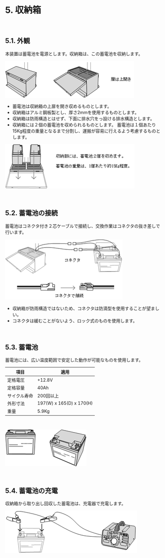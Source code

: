 # 5. 収納箱

<br>

## 5.1. 外観

本装置は蓄電池を電源とします。収納箱は、この蓄電池を収納します。

![](image/battery_box01.png)

- 蓄電池は収納箱の上扉を開き収めるものとします。
- 収納箱はアルミ鋼板製とし、厚さ2mmを使用するものとします。
- 収納箱は防雨構造とはせず、下面に排水穴をっ設ける排水構造とします。
- 収納箱には２個の蓄電池を収められるものとします。
蓄電池は１個あたり15Kg程度の重量となるまで分割し、運搬が容易に行えるよう考慮するものとします。

![](image/battery_box02.png)

<br>

## 5.2. 蓄電池の接続

蓄電池はコネクタ付き２芯ケーブルで接続し、交換作業はコネクタの抜き差しで行います。

![](image/battery_box03.png)

- 収納箱が防雨構造ではないため、コネクタは防滴型を使用することが望ましい。
- コネクタは緩むことがないよう、ロック式のものを使用します。

<br>

## 5.3. 蓄電池

蓄電池には、広い温度範囲で安定した動作が可能なものを使用します。

項目|適用
----|----
定格電圧|+12.8V
定格容量|40Ah
サイクル寿命|200回以上
外形寸法|197(W) x 165(D) x 170(H)
重量|5.9Kg

<br>

![](image/battery_box04.png)

<br>

## 5.4. 蓄電池の充電

収納箱から取り出し回収した蓄電池は、充電器で充電します。

![](image/battery_box05.png)

<br>
